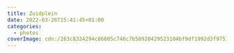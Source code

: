 ```yaml
---
title: Zuidplein
date: 2022-03-26T15:41:45+01:00
categories:
  - photos
coverImage: cdn:/263c8324294c86605c746c7b58920429523104bf9df1992d3f9751421747123c
---
```

